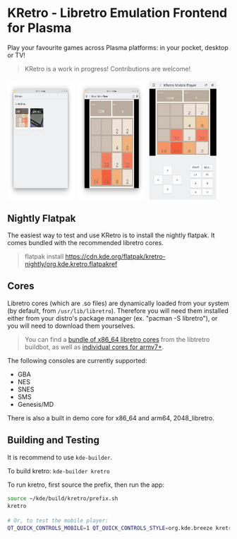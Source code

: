 <!--
- SPDX-FileCopyrightText: 2025 Seshan Ravikumar <seshan@sineware.ca>
- SPDX-License-Identifier: FSFAP
-->

# KRetro - Libretro Emulation Frontend for Plasma

Play your favourite games across Plasma platforms: in your pocket, desktop or TV!

> KRetro is a work in progress! Contributions are welcome!

<div style="display: flex; flex-direction: row; gap: 10px; overflow-x: auto; margin: 20px 0;">
  <img src="./screenshots/screenshot-home.png" alt="KRetro Game Library" width="30%" />
  <img src="./screenshots/screenshot-desktop.png" alt="KRetro Desktop Player" width="30%" />
  <img src="./screenshots/screenshot-mobile.png" alt="KRetro Mobile Player" width="30%" />
</div>

## Nightly Flatpak
The easiest way to test and use KRetro is to install the nightly flatpak. It comes bundled with the recommended libretro cores.

> flatpak install https://cdn.kde.org/flatpak/kretro-nightly/org.kde.kretro.flatpakref

## Cores

Libretro cores (which are .so files) are dynamically loaded from your system (by default, from `/usr/lib/libretro`).
Therefore you will need them installed either from your distro's package manager (ex. "pacman -S libretro"), or you will need to download them yourselves.

> You can find a [bundle of x86_64 libretro cores](http://buildbot.libretro.com/nightly/linux/x86_64/RetroArch_cores.7z) from the libtretro buildbot, as well as [individual cores for armv7+](http://buildbot.libretro.com/nightly/linux/armv7-neon-hf/latest/).

The following consoles are currently supported:

- GBA
- NES
- SNES
- SMS
- Genesis/MD

There is also a built in demo core for x86_64 and arm64, 2048_libretro.

## Building and Testing
It is recommend to use `kde-builder`. 

To build kretro: `kde-builder kretro`

To run kretro, first source the prefix, then run the app:

```bash
source ~/kde/build/kretro/prefix.sh
kretro

# Or, to test the mobile player:
QT_QUICK_CONTROLS_MOBILE=1 QT_QUICK_CONTROLS_STYLE=org.kde.breeze kretro
```
